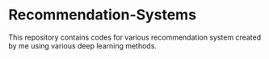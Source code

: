 # Recommendation-Systems
This repository contains codes for various recommendation system created by me using various deep learning methods.
